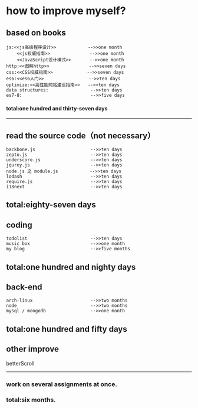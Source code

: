 # how to improve myself?
## based on books
	js:<<js高级程序设计>>            -->>one month   
		<<js权威指南>>               -->>one month
		<<JavaScript设计模式>>       -->>one month
	http:<<图解http>>               -->>seven days
	css:<<CSS权威指南>>             -->>seven days
	es6:<<es6入门>>                 -->>ten days
	optimize:<<高性能网站建设指南>>   -->>ten days
	data structures:                -->>ten days
	es7-8:                          -->>five days
 
 #### total:one hundred and thirty-seven days
 ---
## read the source code（not necessary）
	backbone.js                     -->>ten days
	zepto.js                        -->>ten days
	underscore.js                   -->>ten days
	jqurey.js                       -->>ten days
	node.js 之 module.js            -->>ten days
	lodash                          -->>ten days
	require.js                      -->>ten days
	i18next                         -->>ten days
 
 total:eighty-seven days
 ---
## coding
	todolist                        -->>ten days
	music box                       -->>one month
	my blog                         -->>five months
 
 total:one hundred and nighty days
  ---
## back-end
	arch-linux                      -->>two months
    node                            -->>two months
	mysql / mongodb                 -->>one month
 
 total:one hundred and fifty days
 ---
## other improve
 betterScroll

 ---
### work on several assignments at once.
### total:six months.
